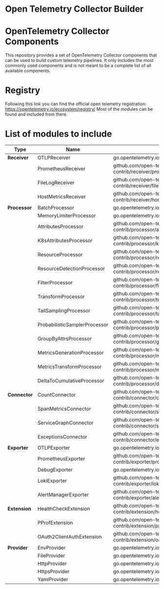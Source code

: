 # Open Telemetry Collector Builder

# OpenTelemetry Collector Components
This repository provides a set of OpenTelemetry Collector components that can be used to build custom telemetry
pipelines.
It only includes the most commonly used components and is not meant to be a complete list of all available components.

# Registry
Following this link you can find the official open telemetry registration: https://opentelemetry.io/ecosystem/registry/
Most of the modules can be found and included from there.

# List of modules to include

| Type          | Name                          | Repository                                                                                        | Version  |
|---------------|-------------------------------|---------------------------------------------------------------------------------------------------|----------|
| **Receiver**  | OTLPReceiver                  | go.opentelemetry.io/collector/receiver/otlpreceiver                                               | v0.131.0 |
|               | PrometheusReceiver            | github.com/open-telemetry/opentelemetry-collector-contrib/receiver/prometheusreceiver             | v0.131.0 |
|               | FileLogReceiver               | github.com/open-telemetry/opentelemetry-collector-contrib/receiver/filelogreceiver                | v0.131.0 |
|               | HostMetricsReceiver           | github.com/open-telemetry/opentelemetry-collector-contrib/receiver/hostmetricsreceiver            | v0.131.0 |
| **Processor** | BatchProcessor                | go.opentelemetry.io/collector/processor/batchprocessor                                            | v0.131.0 |
|               | MemoryLimiterProcessor        | go.opentelemetry.io/collector/processor/memorylimiterprocessor                                    | v0.131.0 |
|               | AttributesProcessor           | github.com/open-telemetry/opentelemetry-collector-contrib/processor/attributesprocessor           | v0.131.0 |
|               | K8sAttributesProcessor        | github.com/open-telemetry/opentelemetry-collector-contrib/processor/k8sattributesprocessor        | v0.131.0 |
|               | ResourceProcessor             | github.com/open-telemetry/opentelemetry-collector-contrib/processor/resourceprocessor             | v0.131.0 |
|               | ResourceDetectionProcessor    | github.com/open-telemetry/opentelemetry-collector-contrib/processor/resourcedetectionprocessor    | v0.131.0 |
|               | FilterProcessor               | github.com/open-telemetry/opentelemetry-collector-contrib/processor/filterprocessor               | v0.131.0 |
|               | TransformProcessor            | github.com/open-telemetry/opentelemetry-collector-contrib/processor/transformprocessor            | v0.131.0 |
|               | TailSamplingProcessor         | github.com/open-telemetry/opentelemetry-collector-contrib/processor/tailsamplingprocessor         | v0.131.0 |
|               | ProbabilisticSamplerProcessor | github.com/open-telemetry/opentelemetry-collector-contrib/processor/probabilisticsamplerprocessor | v0.131.0 |
|               | GroupByAttrsProcessor         | github.com/open-telemetry/opentelemetry-collector-contrib/processor/groupbyattrsprocessor         | v0.131.0 |
|               | MetricsGenerationProcessor    | github.com/open-telemetry/opentelemetry-collector-contrib/processor/metricsgenerationprocessor    | v0.131.0 |
|               | MetricsTransformProcessor     | github.com/open-telemetry/opentelemetry-collector-contrib/processor/metricstransformprocessor     | v0.131.0 |
|               | DeltaToCumulativeProcessor    | github.com/open-telemetry/opentelemetry-collector-contrib/processor/deltatocumulativeprocessor    | v0.132.0 |
| **Connector** | CountConnector                | github.com/open-telemetry/opentelemetry-collector-contrib/connector/countconnector                | v0.131.0 |
|               | SpanMetricsConnector          | github.com/open-telemetry/opentelemetry-collector-contrib/connector/spanmetricsconnector          | v0.131.0 |
|               | ServiceGraphConnector         | github.com/open-telemetry/opentelemetry-collector-contrib/connector/servicegraphconnector         | v0.131.0 |
|               | ExceptionsConnector           | github.com/open-telemetry/opentelemetry-collector-contrib/connector/exceptionsconnector           | v0.131.0 |
| **Exporter**  | OTLPExporter                  | go.opentelemetry.io/collector/exporter/otlpexporter                                               | v0.131.0 |
|               | PrometheusExporter            | github.com/open-telemetry/opentelemetry-collector-contrib/exporter/prometheusexporter             | v0.131.0 |
|               | DebugExporter                 | go.opentelemetry.io/collector/exporter/debugexporter                                              | v0.131.0 |
|               | LokiExporter                  | github.com/open-telemetry/opentelemetry-collector-contrib/exporter/lokiexporter                   | v0.130.0 |
|               | AlertManagerExporter          | github.com/open-telemetry/opentelemetry-collector-contrib/exporter/alertmanagerexporter           | v0.131.0 |
| **Extension** | HealthCheckExtension          | github.com/open-telemetry/opentelemetry-collector-contrib/extension/healthcheckextension          | v0.131.0 |
|               | PProfExtension                | github.com/open-telemetry/opentelemetry-collector-contrib/extension/pprofextension                | v0.131.0 |
|               | OAuth2ClientAuthExtension     | github.com/open-telemetry/opentelemetry-collector-contrib/extension/oauth2clientauthextension     | v0.131.0 |
| **Provider**  | EnvProvider                   | go.opentelemetry.io/collector/confmap/provider/envprovider                                        | v1.37.0  |
|               | FileProvider                  | go.opentelemetry.io/collector/confmap/provider/fileprovider                                       | v1.37.0  |
|               | HttpProvider                  | go.opentelemetry.io/collector/confmap/provider/httpprovider                                       | v1.37.0  |
|               | HttpsProvider                 | go.opentelemetry.io/collector/confmap/provider/httpsprovider                                      | v1.37.0  |
|               | YamlProvider                  | go.opentelemetry.io/collector/confmap/provider/yamlprovider                                       | v1.37.0  |
